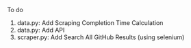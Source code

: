 To do

1. data.py: Add Scraping Completion Time Calculation
2. data.py: Add API
3. scraper.py: Add Search All GitHub Results (using selenium)